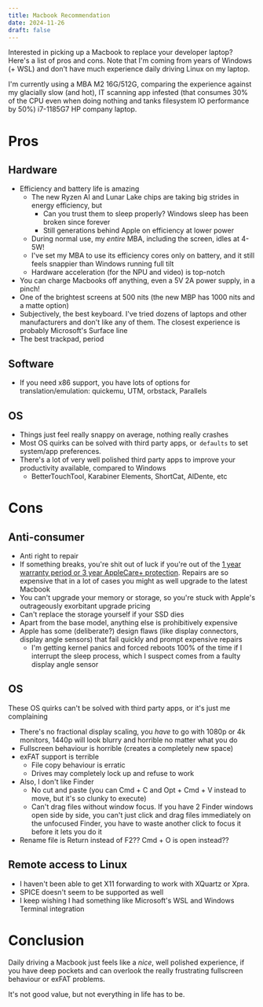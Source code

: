 ```yaml
---
title: Macbook Recommendation
date: 2024-11-26
draft: false
---
```


Interested in picking up a Macbook to replace your developer laptop? Here's a list of pros and cons. Note that I'm coming from years of Windows (+ WSL) and don't have much experience daily driving Linux on my laptop.

I'm currently using a MBA M2 16G/512G, comparing the experience against my glacially slow (and hot), IT scanning app infested (that consumes 30% of the CPU even when doing nothing and tanks filesystem IO performance by 50%) i7-1185G7 HP company laptop.
# Pros
## Hardware
- Efficiency and battery life is amazing
	- The new Ryzen AI and Lunar Lake chips are taking big strides in energy efficiency, but
		- Can you trust them to sleep properly? Windows sleep has been broken since forever
		- Still generations behind Apple on efficiency at lower power
	- During normal use, my _entire_ MBA, including the screen, idles at 4-5W!
	- I've set my MBA to use its efficiency cores only on battery, and it still feels snappier than Windows running full tilt
	- Hardware acceleration (for the NPU and video) is top-notch
- You can charge Macbooks off anything, even a 5V 2A power supply, in a pinch!
- One of the brightest screens at 500 nits (the new MBP has 1000 nits and a matte option)
- Subjectively, the best keyboard. I've tried dozens of laptops and other manufacturers and don't like any of them. The closest experience is probably Microsoft's Surface line
- The best trackpad, period
## Software
- If you need x86 support, you have lots of options for translation/emulation: quickemu, UTM, orbstack, Parallels
## OS
- Things just feel really snappy on average, nothing really crashes⁠
- Most OS quirks can be solved with third party apps, or ⁠ `defaults`⁠ to set system/app preferences.
- There's a lot of very well polished third party apps to improve your productivity available, compared to Windows
	- BetterTouchTool, Karabiner Elements, ShortCat, AlDente, etc
# Cons
## Anti-consumer
- Anti right to repair
- If something breaks, you're shit out of luck if you're out of the [1 year warranty period or 3 year AppleCare+ protection](https://www.apple.com/my/support/products/mac/#:~:text=Every%20Mac%20comes%20with%20a,days%20of%20complimentary%20technical%20support.). Repairs are so expensive that in a lot of cases you might as well upgrade to the latest Macbook
- You can't upgrade your memory or storage, so you're stuck with Apple's outrageously exorbitant upgrade pricing
- Can't replace the storage yourself if your SSD dies
- Apart from the base model, anything else is prohibitively expensive
- Apple has some (deliberate?) design flaws (like display connectors, display angle sensors) that fail quickly and prompt expensive repairs
	- I'm getting kernel panics and forced reboots 100% of the time if I interrupt the sleep process, which I suspect comes from a faulty display angle sensor
## OS
These OS quirks can't be solved with third party apps, or it's just me complaining
- There's no fractional display scaling, you _have_ to go with 1080p or 4k monitors, 1440p will look blurry and horrible no matter what you do
- Fullscreen behaviour is horrible (creates a completely new space)
- exFAT support is terrible
	- File copy behaviour is erratic
	- Drives may completely lock up and refuse to work
- Also, I don't like Finder
	- No cut and paste (you can Cmd + C and Opt + Cmd + V instead to move, but it's so clunky to execute)
	- Can't drag files without window focus. If you have 2 Finder windows open side by side, you can't just click and drag files immediately on the unfocused Finder, you have to waste another click to focus it before it lets you do it
- Rename file is Return instead of F2?? Cmd + O is open instead??
## Remote access to Linux
- ⁠I haven't been able to get X11 forwarding to work with XQuartz or Xpra.
- ⁠SPICE doesn't seem to be supported as well
- I keep wishing I had something like Microsoft's WSL and Windows Terminal integration
# Conclusion
Daily driving a Macbook just feels like a _nice_, well polished experience, if you have deep pockets and can overlook the really frustrating fullscreen behaviour or exFAT problems.

It's not good value, but not everything in life has to be.